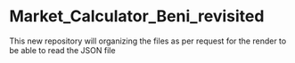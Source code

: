 # Market_Calculator_Beni_revisited
This new repository will organizing the files as per request for the render to be able to read the JSON file
